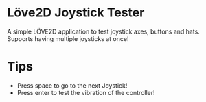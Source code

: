 # Löve2D Joystick Tester
A simple LÖVE2D application to test joystick axes, buttons and hats.
Supports having multiple joysticks at once!

# Tips
- Press space to go to the next Joystick!
- Press enter to test the vibration of the controller!
